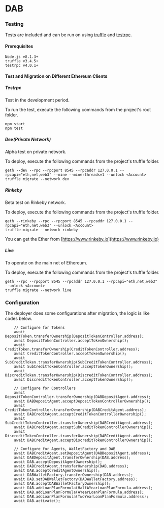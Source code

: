 # DAB
### Testing

Tests are included and can be run on using [truffle](https://github.com/trufflesuite/truffle) and [testrpc](https://github.com/ethereumjs/testrpc).

#### Prerequisites

    Node.js v8.1.3+
    truffle v3.4.5+
    testrpc v4.0.1+



#### Test and Migration on Different Ethereum Clients

##### Testrpc

Test in the development period.

To run the test, execute the following commands from the project's root folder.

    npm start
    npm test

##### Dev(Private Network)

Alpha test on private network.

To deploy, execute the following commands from the project's truffle folder.

    geth --dev --rpc --rpcport 8545 --rpcaddr 127.0.0.1 --rpcapi="eth,net,web3" --mine --minerthreads=1 --unlock <Account>
    truffle migrate --network dev

##### Rinkeby

Beta test on Rinkeby network.

To deploy, execute the following commands from the project's truffle folder.

    geth --rinkeby --rpc --rpcport 8545 --rpcaddr 127.0.0.1 --rpcapi="eth,net,web3" --unlock <Account>
    truffle migrate --network rinkeby

You can get the Ether from [https://www.rinkeby.io](https://www.rinkeby.io)

##### Live

To operate on the main net of Ethereum.

To deploy, execute the following commands from the project's truffle folder.

    geth --rpc --rpcport 8545 --rpcaddr 127.0.0.1 --rpcapi="eth,net,web3" --unlock <Account>
    truffle migrate --network live

### Configuration

The deployer does some configurations after migration, the logic is like codes below.

        // Configure for Tokens
        await DepositToken.transferOwnership(DepositTokenController.address);
        await DepositTokenController.acceptTokenOwnership();
        await CreditToken.transferOwnership(CreditTokenController.address);
        await CreditTokenController.acceptTokenOwnership();
        await SubCreditToken.transferOwnership(SubCreditTokenController.address);
        await SubCreditTokenController.acceptTokenOwnership();
        await DiscreditToken.transferOwnership(DiscreditTokenController.address);
        await DiscreditTokenController.acceptTokenOwnership();

        // Configure for Controllers
        await DepositTokenController.transferOwnership(DABDepositAgent.address);
        await DABDepositAgent.acceptDepositTokenControllerOwnership();
        await CreditTokenController.transferOwnership(DABCreditAgent.address);
        await DABCreditAgent.acceptCreditTokenControllerOwnership();
        await SubCreditTokenController.transferOwnership(DABCreditAgent.address);
        await DABCreditAgent.acceptSubCreditTokenControllerOwnership();
        await DiscreditTokenController.transferOwnership(DABCreditAgent.address);
        await DABCreditAgent.acceptDiscreditTokenControllerOwnership();

        // Configure for Agents, WalletFactory and DAB
        await DABCreditAgent.setDepositAgent(DABDepositAgent.address);
        await DABDepositAgent.transferOwnership(DAB.address);
        await DAB.acceptDepositAgentOwnership();
        await DABCreditAgent.transferOwnership(DAB.address);
        await DAB.acceptCreditAgentOwnership();
        await DABWalletFactory.transferOwnership(DAB.address);
        await DAB.setDABWalletFactory(DABWalletFactory.address);
        await DAB.acceptDABWalletFactoryOwnership();
        await DAB.addLoanPlanFormula(HalfAYearLoanPlanFormula.address);
        await DAB.addLoanPlanFormula(AYearLoanPlanFormula.address);
        await DAB.addLoanPlanFormula(TwoYearLoanPlanFormula.address);
        await DAB.activate();
